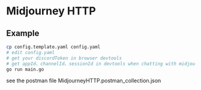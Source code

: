 # Midjourney HTTP

## Example

```bash
cp config.template.yaml config.yaml
# edit config.yaml
# get your discordToken in browser devtools
# get appId、channelId、sessionId in devtools when chatting with midjourney official bot
go run main.go
```

see the postman file MidjourneyHTTP.postman_collection.json
